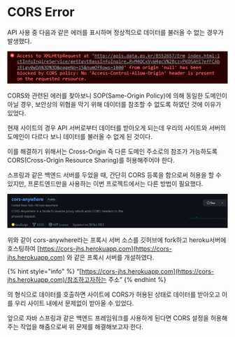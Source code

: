 # CORS Error

API 사용 중 다음과 같은 에러를 표시하며 정상적으로 데이터를 불러올 수 없는 경우가 발생했다.

![](<../.gitbook/assets/image (5) (1) (1) (1).png>)

CORS와 관련된 에러를 찾아보니 SOP(Same-Origin Policy)에 의해 동일한 도메인이 아닐 경우, 보안상의 위협을 막기 위해 데이터를 참조할 수 없도록 하였던 것에 이유가 있었다.

현재 사이트의 경우 API 서버로부터 데이터를 받아오게 되는데 우리의 사이트와 서버의 도메인이 다르다 보니 데이터를 불러올 수 없게 된 것이다.

이를 해결하기 위해서는 Cross-Origin 즉 다른 도메인 주소로의 참조가 가능하도록 CORS(Cross-Origin Resource Sharing)를 허용해주어야 한다.

스프링과 같은 백엔드 서버를 두었을 때, 간단히 CORS 등록을 함으로써 허용을 할 수 있지만, 프론트엔드만을 사용하는 이번 프로젝트에서는 다른 방법이 필요했다.

![](<../.gitbook/assets/image (4).png>)

위와 같이 cors-anywhere라는 프록시 서버 소스를 깃허브에 fork하고 heroku서버에 호스팅하여 [https://cors-jhs.herokuapp.com](https://cors-jhs.herokuapp.com) 와 같은 프록시 서버를 개설하였다.

{% hint style="info" %}
“[https://cors-jhs.herokuapp.com](https://cors-jhs.herokuapp.com)/참조하고자하는 주소”
{% endhint %}

의 형식으로 데이터를 호출하면 사이트에 CORS가 허용된 상태로 데이터를 받아오고 이를 우리 사이트 내에서 문제없이 받아올 수 있었다.

앞으로 자바 스프링과 같은 백엔드 프레임워크를 사용하게 된다면 CORS 설정을 허용해주는 작업을 해줌으로써 위 문제를 해결해보고자 한다.
